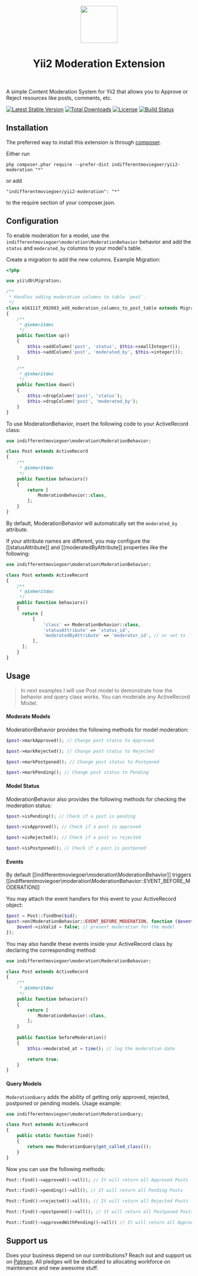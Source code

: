 <p align="center">
    <a href="https://github.com/yiisoft" target="_blank">
        <img src="https://avatars0.githubusercontent.com/u/993323" height="100px">
    </a>
    <h1 align="center">Yii2 Moderation Extension</h1>
    <br>
</p>

A simple Content Moderation System for Yii2 that allows you to Approve or Reject resources like posts, comments, etc.


[![Latest Stable Version](https://poser.pugx.org/indifferentmoviegoer/yii2-moderation/v/stable)](https://packagist.org/packages/indifferentmoviegoer/yii2-moderation)
[![Total Downloads](https://poser.pugx.org/indifferentmoviegoer/yii2-moderation/downloads)](https://packagist.org/packages/indifferentmoviegoer/yii2-moderation)
[![License](https://poser.pugx.org/indifferentmoviegoer/yii2-moderation/license)](https://packagist.org/packages/indifferentmoviegoer/yii2-moderation)
[![Build Status](https://travis-ci.org/indifferentmoviegoer/yii2-moderation.svg?branch=1.0)](https://travis-ci.org/indifferentmoviegoer/yii2-moderation)

Installation
------------

The preferred way to install this extension is through [composer](http://getcomposer.org/download/).

Either run

```
php composer.phar require --prefer-dist indifferentmoviegoer/yii2-moderation "*"
```

or add

```
"indifferentmoviegoer/yii2-moderation": "*"
```

to the require section of your composer.json.


Configuration
-------------

To enable moderation for a model, use the `indifferentmoviegoer\moderation\ModerationBehavior` behavior and add the `status` and `moderated_by` columns to your model's table.

Create a migration to add the new columns. Example Migration:

```php
<?php

use yii\db\Migration;

/**
 * Handles adding moderation columns to table `post`.
 */
class m161117_092603_add_moderation_columns_to_post_table extends Migration
{
    /**
     * @inheritdoc
     */
    public function up()
    {
        $this->addColumn('post', 'status', $this->smallInteger());
        $this->addColumn('post', 'moderated_by', $this->integer());
    }

    /**
     * @inheritdoc
     */
    public function down()
    {
        $this->dropColumn('post', 'status');
        $this->dropColumn('post', 'moderated_by');
    }
}

```

To use ModerationBehavior, insert the following code to your ActiveRecord class:

```php
use indifferentmoviegoer\moderation\ModerationBehavior;

class Post extends ActiveRecord 
{
    /**
     * @inheritdoc
     */
    public function behaviors()
    {
        return [
            ModerationBehavior::class,
        ];
    }
}
```

By default, ModerationBehavior will automatically set the `moderated_by` attribute.

If your attribute names are different, you may configure the [[statusAttribute]] and [[moderatedByAttribute]]
properties like the following:

```php
use indifferentmoviegoer\moderation\ModerationBehavior;

class Post extends ActiveRecord 
{
    /**
     * @inheritdoc
     */
    public function behaviors()
    {
      return [
          [
              'class' => ModerationBehavior::class,
              'statusAttribute' => 'status_id',
              'moderatedByAttribute' => 'moderator_id', // or set to `false` to disable this attribute.
          ],
      ];
    }
}
```

Usage
--------

> In next examples I will use Post model to demonstrate how the behavior and query class works. You can moderate any ActiveRecord Model.

#### Moderate Models

ModerationBehavior provides the following methods for model moderation:

```php
$post->markApproved(); // Change post status to Approved

$post->markRejected(); // Change post status to Rejected

$post->markPostponed(); // Change post status to Postponed

$post->markPending(); // Change post status to Pending
```

#### Model Status

ModerationBehavior also provides the following methods for checking the moderation status:

```php
$post->isPending(); // Check if a post is pending

$post->isApproved(); // Check if a post is approved

$post->isRejected(); // Check if a post is rejected

$post->isPostponed(); // Check if a post is postponed
```

#### Events

By default [[indifferentmoviegoer\moderation\ModerationBehavior]] triggers [[indifferentmoviegoer\moderation\ModerationBehavior::EVENT_BEFORE_MODERATION]]

You may attach the event handlers for this event to your ActiveRecord object:

```php
$post = Post::findOne($id);
$post->on(ModerationBehavior::EVENT_BEFORE_MODERATION, function ($event) {
    $event->isValid = false; // prevent moderation for the model
});
```

You may also handle these events inside your ActiveRecord class by declaring the corresponding method:

```php
use indifferentmoviegoer\moderation\ModerationBehavior;

class Post extends ActiveRecord 
{
    /**
     * @inheritdoc
     */
    public function behaviors()
    {
        return [
            ModerationBehavior::class,
        ];
    }
    
    public function beforeModeration()
    {
        $this->moderated_at = time(); // log the moderation date

        return true;
    }
}
```

#### Query Models

`ModerationQuery` adds the ability of getting only approved, rejected, postponed or pending models. Usage example:

```php
use indifferentmoviegoer\moderation\ModerationQuery;

class Post extends ActiveRecord 
{
    public static function find()
    {
        return new ModerationQuery(get_called_class());
    }
}
```

Now you can use the following methods:

```php
Post::find()->approved()->all(); // It will return all Approved Posts

Post::find()->pending()->all(); // It will return all Pending Posts

Post::find()->rejected()->all(); // It will return all Rejected Posts

Post::find()->postponed()->all(); // It will return all Postponed Posts

Post::find()->approvedWithPending()->all() // It will return all Approved and Pending Posts
```


## Support us

Does your business depend on our contributions? Reach out and support us on [Patreon](https://www.patreon.com/indifferentmoviegoer). 
All pledges will be dedicated to allocating workforce on maintenance and new awesome stuff.
